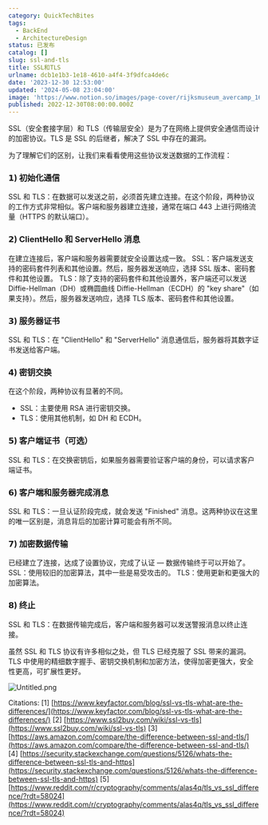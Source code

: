 ```yaml
---
category: QuickTechBites
tags:
  - BackEnd
  - ArchitectureDesign
status: 已发布
catalog: []
slug: ssl-and-tls
title: SSL和TLS
urlname: dcb1e1b3-1e18-4610-a4f4-3f9dfca4de6c
date: '2023-12-30 12:53:00'
updated: '2024-05-08 23:04:00'
image: 'https://www.notion.so/images/page-cover/rijksmuseum_avercamp_1620.jpg'
published: 2022-12-30T08:00:00.000Z
---
```


SSL（安全套接字层）和 TLS（传输层安全）是为了在网络上提供安全通信而设计的加密协议。TLS 是 SSL 的后继者，解决了 SSL 中存在的漏洞。


为了理解它们的区别，让我们来看看使用这些协议发送数据的工作流程：


### 𝟭) 初始化通信


SSL 和 TLS：在数据可以发送之前，必须首先建立连接。在这个阶段，两种协议的工作方式非常相似。客户端和服务器建立连接，通常在端口 443 上进行网络流量（HTTPS 的默认端口）。


### 𝟮) ClientHello 和 ServerHello 消息


在建立连接后，客户端和服务器需要就安全设置达成一致。
SSL：客户端发送支持的密码套件列表和其他设置。然后，服务器发送响应，选择 SSL 版本、密码套件和其他设置。
TLS：除了支持的密码套件和其他设置外，客户端还可以发送 Diffie-Hellman（DH）或椭圆曲线 Diffie-Hellman（ECDH）的 "key share"（如果支持）。然后，服务器发送响应，选择 TLS 版本、密码套件和其他设置。


### 𝟯) 服务器证书


SSL 和 TLS：在 "ClientHello" 和 "ServerHello" 消息通信后，服务器将其数字证书发送给客户端。


### 𝟰) 密钥交换


在这个阶段，两种协议有显著的不同。
- SSL：主要使用 RSA 进行密钥交换。
- TLS：使用其他机制，如 DH 和 ECDH。


### 𝟱) 客户端证书（可选）


SSL 和 TLS：在交换密钥后，如果服务器需要验证客户端的身份，可以请求客户端证书。


### 𝟲) 客户端和服务器完成消息


SSL 和 TLS：一旦认证阶段完成，就会发送 "Finished" 消息。这两种协议在这里的唯一区别是，消息背后的加密计算可能会有所不同。


### 𝟳) 加密数据传输


已经建立了连接，达成了设置协议，完成了认证 — 数据传输终于可以开始了。
SSL：使用较旧的加密算法，其中一些是易受攻击的。
TLS：使用更新和更强大的加密算法。


### 𝟴) 终止


SSL 和 TLS：在数据传输完成后，客户端和服务器可以发送警报消息以终止连接。


虽然 SSL 和 TLS 协议有许多相似之处，但 TLS 已经克服了 SSL 带来的漏洞。TLS 中使用的精细数字握手、密钥交换机制和加密方法，使得加密更强大，安全性更高，可扩展性更好。


![Untitled.png](https://prod-files-secure.s3.us-west-2.amazonaws.com/5d24fe63-e567-4804-86f9-9fdc62e13082/8ff987c5-7f31-4b50-83f5-c69ee7578c4a/Untitled.png?X-Amz-Algorithm=AWS4-HMAC-SHA256&X-Amz-Content-Sha256=UNSIGNED-PAYLOAD&X-Amz-Credential=ASIAZI2LB466UZBSGSRB%2F20250302%2Fus-west-2%2Fs3%2Faws4_request&X-Amz-Date=20250302T213254Z&X-Amz-Expires=3600&X-Amz-Security-Token=IQoJb3JpZ2luX2VjEIn%2F%2F%2F%2F%2F%2F%2F%2F%2F%2FwEaCXVzLXdlc3QtMiJGMEQCIFZGFlyBw86puOVqeGUhd9a0Civ2qSaNnVXbB9%2FEskzPAiBPi77oSI9QtcLLsYYDco601vVMdm%2Bj%2F0fhqRKEA69%2FrCqIBAjC%2F%2F%2F%2F%2F%2F%2F%2F%2F%2F8BEAAaDDYzNzQyMzE4MzgwNSIMjAcHR%2FsXyU5qP7cSKtwDjZTlbp5anAja%2F%2BAVicKixj9tJ4BdgKBXTJSyoAv29%2BAjL4WFhgfbpE8DGeBIZIWkMVVmMm%2BZdAyS0eVuqyKyVGs5Iw2CEyzid2KWuFzDT7cSqOyHFZW843%2FJ%2BSsQNUnYYBSmpKD7PPevzSDC%2B72PfSttvkqHb%2FkLY66g65fkXF1bmUEr2ADGnGnxzSiLqGZyeMW2HpB4hfM9QpZPgyKocv3k6cyTRiQtxQNh2n7vKRWTCPSVIu86cs9lsoGxb0deS2mq1vwFB62KVlTeAlj7cgbqHA2sY8rOjqFw0GfXWuohW%2FJO74D4Dthr1IvSM5fWPiUr7fWhPELXZX5ZhSnh%2FXmr2UJzwwxZZr8t32%2F6%2Bz%2B3I5kD8dNBX5XHrfjMkFtQAZh36dFxWzg7WUGRuKra698g2KbuuwXhCZwqji5%2F%2Br%2FLffFDD8NHT9TlryWbaNJqc3egDsa%2BYK9gPmsMM8wwrPlKQ%2FfbGJXNKlKuY3OupdgjYIsPbLZDjyQj4%2B%2FHD4nOK%2B2PlIOsX9R2m0c5y9bHu1BfVSEjKLHi%2FWGGn8EXNbRGIb36ufABjIPvQDalf%2BnMX6pHnqx%2BB105mtrPq8NHZ2zPeWiP%2B72eJEeiTvf%2B0bOJ2ACFSZo91ZpiDT0wzpCSvgY6pgFnlQGX7zh4C9mO5XycecXf2oDoADimugk%2FbGimDQpav4yyI%2FvJjsfQc9hs89el%2BT7J%2FOR1p2g7Izedg%2B%2Fjne%2FliC409jISPwZugztE3nAFmCBJhutDbmqNMOTQR1vKpUzRpEq6fZGal%2B95uSajhW95meTNLV5v7lnZt6%2Bo4Awb6dNLYFs1U8K7t9rf8noNflb%2BFPsZ9exiVB%2Bw%2Fo6o9G1GPl8dbvfz&X-Amz-Signature=d20d4b4d2d19591c55da0b3ee8b88585c98189e98085ef41a635edb4b595bfb4&X-Amz-SignedHeaders=host&x-id=GetObject)


Citations:
[1] [https://www.keyfactor.com/blog/ssl-vs-tls-what-are-the-differences/](https://www.keyfactor.com/blog/ssl-vs-tls-what-are-the-differences/)
[2] [https://www.ssl2buy.com/wiki/ssl-vs-tls](https://www.ssl2buy.com/wiki/ssl-vs-tls)
[3] [https://aws.amazon.com/compare/the-difference-between-ssl-and-tls/](https://aws.amazon.com/compare/the-difference-between-ssl-and-tls/)
[4] [https://security.stackexchange.com/questions/5126/whats-the-difference-between-ssl-tls-and-https](https://security.stackexchange.com/questions/5126/whats-the-difference-between-ssl-tls-and-https)
[5] [https://www.reddit.com/r/cryptography/comments/alas4q/tls_vs_ssl_difference/?rdt=58024](https://www.reddit.com/r/cryptography/comments/alas4q/tls_vs_ssl_difference/?rdt=58024)

